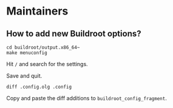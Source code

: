 # Maintainers

## How to add new Buildroot options?

    cd buildroot/output.x86_64~
    make menuconfig

Hit `/` and search for the settings.

Save and quit.

    diff .config.olg .config

Copy and paste the diff additions to `buildroot_config_fragment`.
